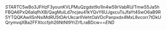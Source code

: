 $START$C5wBo3JFHzF3younKVLPMuQzgdst9o1ln4w59rVabRU/TmwS5Ja5hFBQA6PxQ6aIqfhXB/QagMulLd7ncjeu41kYQvY6UJgxcuTsJfaYt4SwO6aB9R5YTQQKAwIlSnNsiMdRU5tDArUkcarIlVehtOaVDcPanpxdx4MxL8vcorr7tDkUQrymvqXBa2FFXtccfph26NtNI9YrZrfLraBDcw==$END$